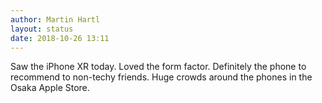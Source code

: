 ```yaml
---
author: Martin Hartl
layout: status
date: 2018-10-26 13:11
---
```

Saw the iPhone XR today. Loved the form factor.
Definitely the phone to recommend to non-techy friends. Huge crowds around the phones in the Osaka Apple Store.